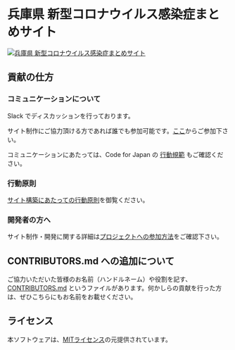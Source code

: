 # 兵庫県 新型コロナウイルス感染症まとめサイト

[![兵庫県 新型コロナウイルス感染症まとめサイト](https://user-images.githubusercontent.com/43156990/76674468-40fcf780-65f3-11ea-8d1e-2682eb980926.png)](https://dev-covid19-hyogo.netlify.com/)

## 貢献の仕方

### コミュニケーションについて

Slack でディスカッションを行っております。

サイト制作にご協力頂ける方であれば誰でも参加可能です。[ここ](https://join.slack.com/t/stop-covid19-hyogo/shared_invite/zt-cq8r7q3a-Pr4UyYDeKjyr8z4N6HbwLg)からご参加下さい。

コミュニケーションにあたっては、Code for Japan の [行動規範](https://github.com/codeforjapan/codeofconduct) もご確認ください。

### 行動原則

[サイト構築にあたっての行動原則](./.github/CODE_OF_CONDUCT.md)を御覧ください。

### 開発者の方へ

サイト制作・開発に関する詳細は[プロジェクトへの参加方法](./.github/CONTRIBUTING.md)をご確認下さい。


## CONTRIBUTORS.md への追加について

ご協力いただいた皆様のお名前（ハンドルネーム）や役割を記す、[CONTRIBUTORS.md](./CONTRIBUTORS.md) というファイルがあります。何かしらの貢献を行った方は、ぜひこちらにもお名前をお載せください。

## ライセンス

本ソフトウェアは、[MITライセンス](./LICENSE.txt)の元提供されています。
